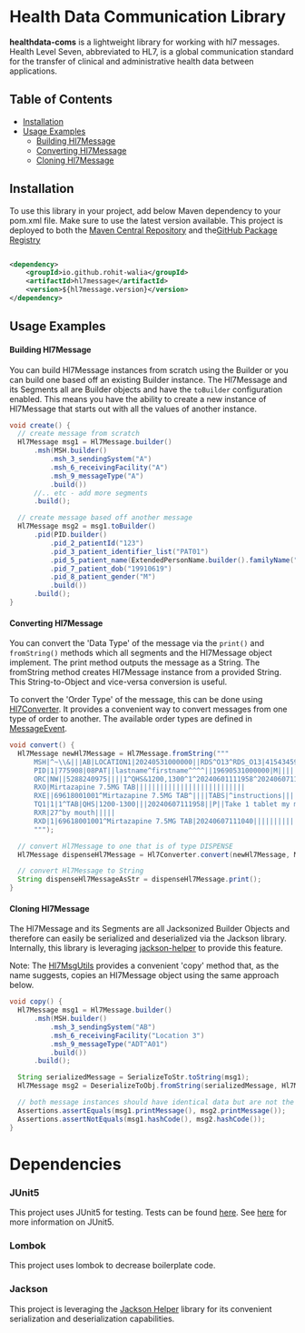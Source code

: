 # Health Data Communication Library

**healthdata-coms** is a lightweight library for working with hl7 messages. Health Level Seven, abbreviated to HL7, is a
global communication standard for the transfer of clinical and administrative health data between applications.

## Table of Contents

- [Installation](#installation)
- [Usage Examples](#usage-examples)
    - [Building Hl7Message](#building-Hl7Message)
    - [Converting Hl7Message](#converting-Hl7Message)
    - [Cloning Hl7Message](#cloning-hl7message)

## Installation

To use this library in your project, add below Maven dependency to your pom.xml file. Make sure to use the
latest version available. This project is deployed to both
the [Maven Central Repository](https://central.sonatype.com/artifact/io.github.rohit-walia/hl7message) and
the[GitHub Package Registry](https://github.com/rohit-walia?tab=packages&repo_name=healthdata-coms)

```xml

<dependency>
    <groupId>io.github.rohit-walia</groupId>
    <artifactId>hl7message</artifactId>
    <version>${hl7message.version}</version>
</dependency>
```

## Usage Examples

#### Building Hl7Message

You can build Hl7Message instances from scratch using the Builder or you can build one based off an existing Builder
instance. The Hl7Message and its Segments all are Builder objects and have the `toBuilder` configuration enabled. This means
you have the ability to create a new instance of Hl7Message that starts out with all the values of another instance.

```Java
void create() {
  // create message from scratch
  Hl7Message msg1 = Hl7Message.builder()
      .msh(MSH.builder()
          .msh_3_sendingSystem("A")
          .msh_6_receivingFacility("A")
          .msh_9_messageType("A")
          .build())
      //.. etc - add more segments
      .build();

  // create message based off another message
  Hl7Message msg2 = msg1.toBuilder()
      .pid(PID.builder()
          .pid_2_patientId("123")
          .pid_3_patient_identifier_list("PAT01")
          .pid_5_patient_name(ExtendedPersonName.builder().familyName("Doe").givenName("Jane").build())
          .pid_7_patient_dob("19910619")
          .pid_8_patient_gender("M")
          .build())
      .build();
}
```

#### Converting Hl7Message

You can convert the 'Data Type' of the message via the `print()` and `fromString()` methods which all segments and the
Hl7Message object implement. The print method outputs the message as a String. The fromString method creates Hl7Message
instance from a provided String. This String-to-Object and vice-versa conversion is useful.

To convert the 'Order Type' of the message, this can be done
using [Hl7Converter](hl7message/src/main/java/org/hl7/Hl7Converter.java). It provides a convenient way to convert messages
from one type of order to another. The available order types are defined
in [MessageEvent](hl7message/src/main/java/org/hl7/common/MessageEvent.java).

```Java
void convert() {
  Hl7Message newHl7Message = Hl7Message.fromString("""
      MSH|^~\\&|||AB|LOCATION1|20240531000000||RDS^O13^RDS_O13|4154345958|P|2.5||||||ASCII|||
      PID|1|775908|08PAT||lastname^firstname^^^^||19690531000000|M|||||||||||||||||||||||||||||||
      ORC|NW||5288240975||||1^QHS&1200,1300^1^20240601111958^20240607111958^0||20240604100958|||1234567890^MedProFirstName^MedProLastName||||||||||||||||||
      RXO|Mirtazapine 7.5MG TAB|||||||||||||||||||||||||||
      RXE||69618001001^Mirtazapine 7.5MG TAB^||||TABS|^instructions||||||||58902||||||||||||F33.9^Depression^ICD10|||||||||||||||||
      TQ1|1|1^TAB|QHS|1200-1300|||20240607111958||P||Take 1 tablet my mouth every day for Depression|A||
      RXR|27^by mouth|||||
      RXD|1|69618001001^Mirtazapine 7.5MG TAB|20240607111040||||||||||||||||||||||||||||||
      """);

  // convert Hl7Message to one that is of type DISPENSE
  Hl7Message dispenseHl7Message = Hl7Converter.convert(newHl7Message, MessageEvent.ORDER_DISPENSE);

  // convert Hl7Message to String
  String dispenseHl7MessageAsStr = dispenseHl7Message.print();
}
```

#### Cloning Hl7Message

The Hl7Message and its Segments are all Jacksonized Builder Objects and therefore can easily be serialized and deserialized
via the Jackson library. Internally, this library is
leveraging [jackson-helper](https://github.com/rohit-walia/jackson-helper) to provide this feature.

Note: The [Hl7MsgUtils](hl7message/src/main/java/org/hl7/utils/Hl7MsgUtils.java) provides a convenient 'copy' method that,
as the name suggests, copies an Hl7Message object using the same approach below.

```Java
void copy() {
  Hl7Message msg1 = Hl7Message.builder()
      .msh(MSH.builder()
          .msh_3_sendingSystem("AB")
          .msh_6_receivingFacility("Location 3")
          .msh_9_messageType("ADT^A01")
          .build())
      .build();

  String serializedMessage = SerializeToStr.toString(msg1);
  Hl7Message msg2 = DeserializeToObj.fromString(serializedMessage, Hl7Message.class);

  // both message instances should have identical data but are not the same object
  Assertions.assertEquals(msg1.printMessage(), msg2.printMessage());
  Assertions.assertNotEquals(msg1.hashCode(), msg2.hashCode());
}
```

# Dependencies

### JUnit5

This project uses JUnit5 for testing. Tests can be found [here](hl7message/src/test/java/org/hl7).
See [here](https://junit.org/junit5/docs/current/user-guide/) for more information on JUnit5.

### Lombok

This project uses lombok to decrease boilerplate code.

### Jackson

This project is leveraging the [Jackson Helper](https://github.com/rohit-walia/jackson-helper) library for its convenient
serialization and deserialization capabilities.